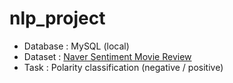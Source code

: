 # nlp_project

- Database : MySQL (local)
- Dataset : [Naver Sentiment Movie Review](https://github.com/e9t/nsmc/)
- Task : Polarity classification (negative / positive)
